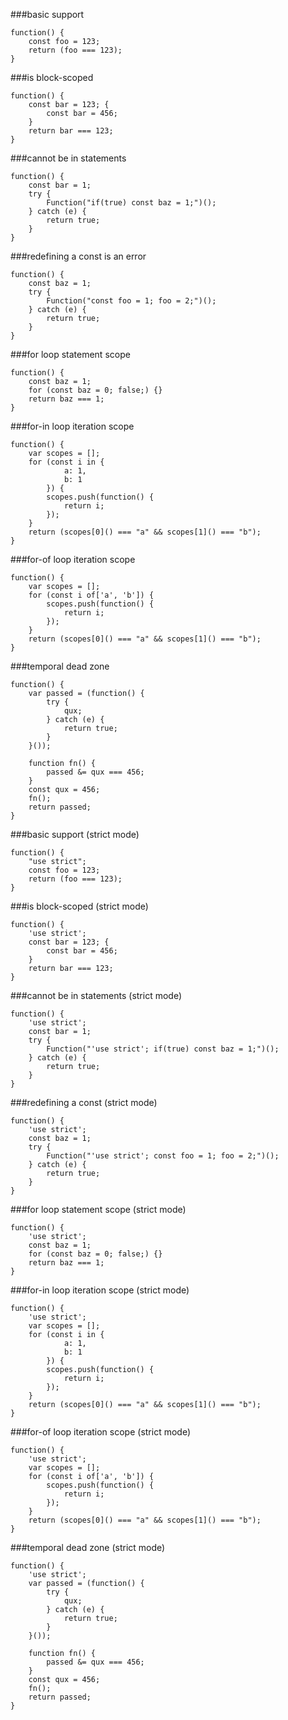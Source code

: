 ###basic support
          
```
function() {
    const foo = 123;
    return (foo === 123);
}
```
###is block-scoped
          
```
function() {
    const bar = 123; {
        const bar = 456;
    }
    return bar === 123;
}
```
###cannot be in statements
          
```
function() {
    const bar = 1;
    try {
        Function("if(true) const baz = 1;")();
    } catch (e) {
        return true;
    }
}
```
###redefining a const is an error
          
```
function() {
    const baz = 1;
    try {
        Function("const foo = 1; foo = 2;")();
    } catch (e) {
        return true;
    }
}
```
###for loop statement scope
          
```
function() {
    const baz = 1;
    for (const baz = 0; false;) {}
    return baz === 1;
}
```
###for-in loop iteration scope
          
```
function() {
    var scopes = [];
    for (const i in {
            a: 1,
            b: 1
        }) {
        scopes.push(function() {
            return i;
        });
    }
    return (scopes[0]() === "a" && scopes[1]() === "b");
}
```
###for-of loop iteration scope
          
```
function() {
    var scopes = [];
    for (const i of['a', 'b']) {
        scopes.push(function() {
            return i;
        });
    }
    return (scopes[0]() === "a" && scopes[1]() === "b");
}
```
###temporal dead zone
          
```
function() {
    var passed = (function() {
        try {
            qux;
        } catch (e) {
            return true;
        }
    }());

    function fn() {
        passed &= qux === 456;
    }
    const qux = 456;
    fn();
    return passed;
}
```
###basic support (strict mode)
          
```
function() {
    "use strict";
    const foo = 123;
    return (foo === 123);
}
```
###is block-scoped (strict mode)
          
```
function() {
    'use strict';
    const bar = 123; {
        const bar = 456;
    }
    return bar === 123;
}
```
###cannot be in statements (strict mode)
          
```
function() {
    'use strict';
    const bar = 1;
    try {
        Function("'use strict'; if(true) const baz = 1;")();
    } catch (e) {
        return true;
    }
}
```
###redefining a const (strict mode)
          
```
function() {
    'use strict';
    const baz = 1;
    try {
        Function("'use strict'; const foo = 1; foo = 2;")();
    } catch (e) {
        return true;
    }
}
```
###for loop statement scope (strict mode)
          
```
function() {
    'use strict';
    const baz = 1;
    for (const baz = 0; false;) {}
    return baz === 1;
}
```
###for-in loop iteration scope (strict mode)
          
```
function() {
    'use strict';
    var scopes = [];
    for (const i in {
            a: 1,
            b: 1
        }) {
        scopes.push(function() {
            return i;
        });
    }
    return (scopes[0]() === "a" && scopes[1]() === "b");
}
```
###for-of loop iteration scope (strict mode)
          
```
function() {
    'use strict';
    var scopes = [];
    for (const i of['a', 'b']) {
        scopes.push(function() {
            return i;
        });
    }
    return (scopes[0]() === "a" && scopes[1]() === "b");
}
```
###temporal dead zone (strict mode)
          
```
function() {
    'use strict';
    var passed = (function() {
        try {
            qux;
        } catch (e) {
            return true;
        }
    }());

    function fn() {
        passed &= qux === 456;
    }
    const qux = 456;
    fn();
    return passed;
}
```

